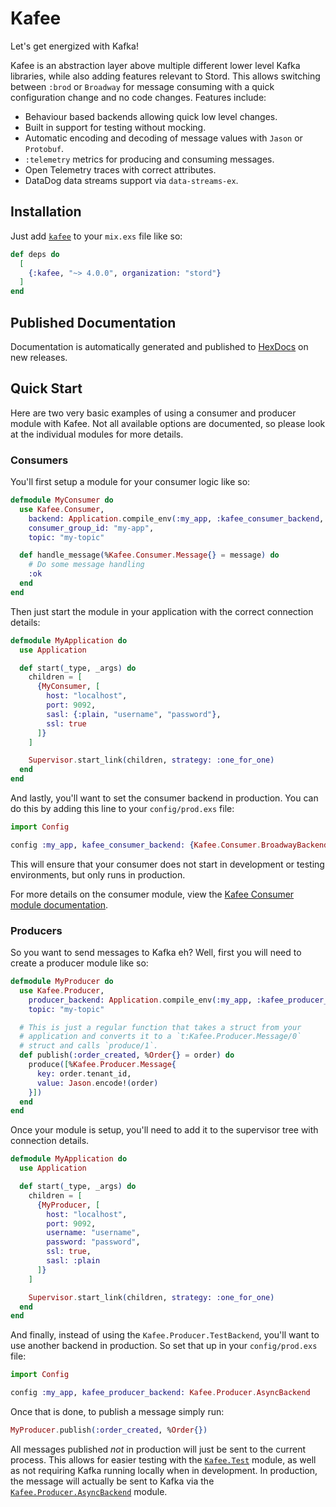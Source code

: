# Kafee

Let's get energized with Kafka!

Kafee is an abstraction layer above multiple different lower level Kafka libraries, while also adding features relevant to Stord. This allows switching between `:brod` or `Broadway` for message consuming with a quick configuration change and no code changes. Features include:

- Behaviour based backends allowing quick low level changes.
- Built in support for testing without mocking.
- Automatic encoding and decoding of message values with `Jason` or `Protobuf`.
- `:telemetry` metrics for producing and consuming messages.
- Open Telemetry traces with correct attributes.
- DataDog data streams support via `data-streams-ex`.

## Installation

Just add [`kafee`](https://hex.pm/packages/stord/kafee) to your `mix.exs` file like so:

<!-- {x-release-please-start-version} -->
```elixir
def deps do
  [
    {:kafee, "~> 4.0.0", organization: "stord"}
  ]
end
```
<!-- {x-release-please-end} -->

## Published Documentation

Documentation is automatically generated and published to [HexDocs](https://stord.hexdocs.pm/kafee/readme.html) on new releases.

## Quick Start

Here are two very basic examples of using a consumer and producer module with Kafee. Not all available options are documented, so please look at the individual modules for more details.

### Consumers

You'll first setup a module for your consumer logic like so:

```elixir
defmodule MyConsumer do
  use Kafee.Consumer,
    backend: Application.compile_env(:my_app, :kafee_consumer_backend, nil),
    consumer_group_id: "my-app",
    topic: "my-topic"

  def handle_message(%Kafee.Consumer.Message{} = message) do
    # Do some message handling
    :ok
  end
end
```

Then just start the module in your application with the correct connection details:

```elixir
defmodule MyApplication do
  use Application

  def start(_type, _args) do
    children = [
      {MyConsumer, [
        host: "localhost",
        port: 9092,
        sasl: {:plain, "username", "password"},
        ssl: true
      ]}
    ]

    Supervisor.start_link(children, strategy: :one_for_one)
  end
end
```

And lastly, you'll want to set the consumer backend in production. You can do this by adding this line to your `config/prod.exs` file:

```elixir
import Config

config :my_app, kafee_consumer_backend: {Kafee.Consumer.BroadwayBackend, []}
```

This will ensure that your consumer does not start in development or testing environments, but only runs in production.

For more details on the consumer module, view the [Kafee Consumer module documentation](https://stord.hexdocs.pm/kafee/Kafee.Consumer.html).

### Producers

So you want to send messages to Kafka eh? Well, first you will need to create a producer module like so:

```elixir
defmodule MyProducer do
  use Kafee.Producer,
    producer_backend: Application.compile_env(:my_app, :kafee_producer_backend, Kafee.Producer.TestBackend),
    topic: "my-topic"

  # This is just a regular function that takes a struct from your
  # application and converts it to a `t:Kafee.Producer.Message/0`
  # struct and calls `produce/1`.
  def publish(:order_created, %Order{} = order) do
    produce([%Kafee.Producer.Message{
      key: order.tenant_id,
      value: Jason.encode!(order)
    }])
  end
end
```

Once your module is setup, you'll need to add it to the supervisor tree with connection details.

```elixir
defmodule MyApplication do
  use Application

  def start(_type, _args) do
    children = [
      {MyProducer, [
        host: "localhost",
        port: 9092,
        username: "username",
        password: "password",
        ssl: true,
        sasl: :plain
      ]}
    ]

    Supervisor.start_link(children, strategy: :one_for_one)
  end
end
```

And finally, instead of using the `Kafee.Producer.TestBackend`, you'll want to use another backend in production. So set that up in your `config/prod.exs` file:

```elixir
import Config

config :my_app, kafee_producer_backend: Kafee.Producer.AsyncBackend
```

Once that is done, to publish a message simply run:

```elixir
MyProducer.publish(:order_created, %Order{})
```

All messages published _not_ in production will just be sent to the current process. This allows for easier testing with the [`Kafee.Test`](https://stord.hexdocs.pm/kafee/Kafee.Test.html) module, as well as not requiring Kafka running locally when in development. In production, the message will actually be sent to Kafka via the [`Kafee.Producer.AsyncBackend`](https://stord.hexdocs.pm/kafee/Kafee.Producer.AsyncBackend.html) module.
